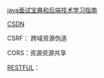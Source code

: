 [java面试宝典和后端技术学习指南](<https://github.com/OUYANGSIHAI/JavaInterview>)

[CSDN](<https://blog.csdn.net/baidu_33094261>)

CSRF： 跨域资源伪造

CORS：资源资源共享

[RESTFUL](http://www.ruanyifeng.com/blog/2011/09/restful.html)：

